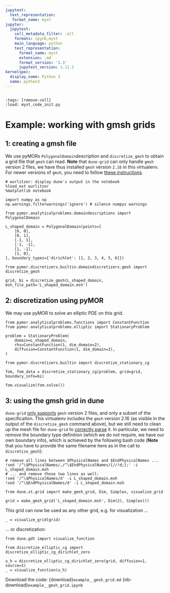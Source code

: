 ```yaml
---
jupytext:
  text_representation:
   format_name: myst
jupyter:
  jupytext:
    cell_metadata_filter: -all
    formats: ipynb,myst
    main_language: python
    text_representation:
      format_name: myst
      extension: .md
      format_version: '1.3'
      jupytext_version: 1.11.2
kernelspec:
  display_name: Python 3
  name: python3
---
```


```{try_on_binder}
```

```{code-cell}
:tags: [remove-cell]
:load: myst_code_init.py
```

# Example: working with gmsh grids

## 1: creating a gmsh file

We use pyMORs `PolygonalDomain`description and `discretize_gmsh` to obtain a grid file that `gmsh` can read. **Note** that `dune-grid` can only handle `gmsh` version 2 files, we have thus installed `gmsh` version `2.16` in this virtualenv. For newer versions of `gmsh`,  you need to follow [these instructions](https://gitlab.dune-project.org/core/dune-grid/issues/85).

```{code-cell}
# wurlitzer: display dune's output in the notebook
%load_ext wurlitzer
%matplotlib notebook

import numpy as np
np.warnings.filterwarnings('ignore') # silence numpys warnings
```

```{code-cell}
from pymor.analyticalproblems.domaindescriptions import PolygonalDomain

L_shaped_domain = PolygonalDomain(points=[
    [0, 0],
    [0, 1],
    [-1, 1],
    [-1, -1],
    [1, -1],
    [1, 0],
], boundary_types={'dirichlet': [1, 2, 3, 4, 5, 6]})
```

```{code-cell}
from pymor.discretizers.builtin.domaindiscretizers.gmsh import discretize_gmsh

grid, bi = discretize_gmsh(L_shaped_domain, msh_file_path='L_shaped_domain.msh')
```

## 2: discretization using pyMOR

We may use pyMOR to solve an elliptic PDE on this grid.

```{code-cell}
from pymor.analyticalproblems.functions import ConstantFunction
from pymor.analyticalproblems.elliptic import StationaryProblem

problem = StationaryProblem(
    domain=L_shaped_domain,
    rhs=ConstantFunction(1, dim_domain=2),
    diffusion=ConstantFunction(1, dim_domain=2),
)
```

```{code-cell}
from pymor.discretizers.builtin import discretize_stationary_cg

fom, fom_data = discretize_stationary_cg(problem, grid=grid, boundary_info=bi)
```

```{code-cell}
fom.visualize(fom.solve())
```

## 3: using the gmsh grid in dune

`dune-grid` [only supports](https://gitlab.dune-project.org/core/dune-grid/issues/85) `gmsh` version 2 files, and only a subset of the specification.
This virtualenv includes the `gmsh` version 2.16 (as visible in the output of the `discretize_gmsh` command above), but we still need to clean up the mesh file for `dune-grid` to [correctly parse](https://gitlab.dune-project.org/core/dune-grid/-/issues/89) it.
In particular, we need to remove the boundary type definition (which we do not require, we have our own boundary info), which is achieved by the following bash code (**Note** that you have to provide the same filename here as in the call to `discretize_gmsh`):

```{code-cell}
# remove all lines between $PhysicalNames and $EndPhysicalNames ...
!sed '/^\$PhysicalNames/,/^\$EndPhysicalNames/{//!d;};' -i L_shaped_domain.msh
# ... and remove those two lines as well:
!sed '/^\$PhysicalNames/d' -i L_shaped_domain.msh
!sed '/^\$EndPhysicalNames/d' -i L_shaped_domain.msh
```

```{code-cell}
from dune.xt.grid import make_gmsh_grid, Dim, Simplex, visualize_grid

grid = make_gmsh_grid('L_shaped_domain.msh', Dim(2), Simplex())
```

This grid can now be used as any other grid, e.g. for visualization ...

```{code-cell}
_ = visualize_grid(grid)
```

... or discretization:

```{code-cell}
from dune.gdt import visualize_function

from discretize_elliptic_cg import discretize_elliptic_cg_dirichlet_zero

u_h = discretize_elliptic_cg_dirichlet_zero(grid, diffusion=1, source=1)
_ = visualize_function(u_h)
```

Download the code:
{download}`example__gmsh_grid.md`
{nb-download}`example__gmsh_grid.ipynb`
